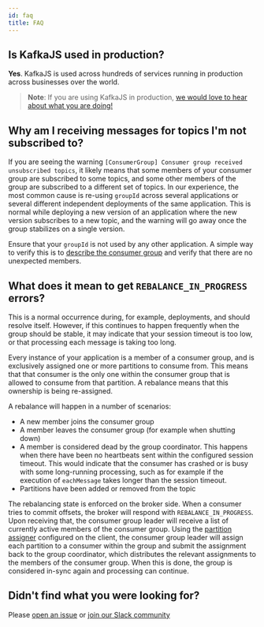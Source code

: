 ```yaml
---
id: faq
title: FAQ
---
```


## Is KafkaJS used in production?

**Yes**. KafkaJS is used across hundreds of services running in production across businesses over
the world.

> **Note**: If you are using KafkaJS in production,
> [we would love to hear about what you are doing!](https://github.com/tulios/kafkajs/issues/289)

## Why am I receiving messages for topics I'm not subscribed to?

If you are seeing the warning `[ConsumerGroup] Consumer group received unsubscribed topics`, it
likely means that some members of your consumer group are subscribed to some topics, and some other
members of the group are subscribed to a different set of topics. In our experience, the most common
cause is re-using `groupId` across several applications or several different independent deployments
of the same application. This is normal while deploying a new version of an application where the
new version subscribes to a new topic, and the warning will go away once the group stabilizes on a
single version.

Ensure that your `groupId` is not used by any other application. A simple way to verify this is to
[describe the consumer group](Consuming.md#describe-group) and verify that there are no unexpected
members.

## What does it mean to get `REBALANCE_IN_PROGRESS` errors?

This is a normal occurrence during, for example, deployments, and should resolve itself. However, if
this continues to happen frequently when the group should be stable, it may indicate that your
session timeout is too low, or that processing each message is taking too long.

Every instance of your application is a member of a consumer group, and is exclusively assigned one
or more partitions to consume from. This means that that consumer is the only one within the
consumer group that is allowed to consume from that partition. A rebalance means that this ownership
is being re-assigned.

A rebalance will happen in a number of scenarios:

- A new member joins the consumer group
- A member leaves the consumer group (for example when shutting down)
- A member is considered dead by the group coordinator. This happens when there have been no
  heartbeats sent within the configured session timeout. This would indicate that the consumer has
  crashed or is busy with some long-running processing, such as for example if the execution of
  `eachMessage` takes longer than the session timeout.
- Partitions have been added or removed from the topic

The rebalancing state is enforced on the broker side. When a consumer tries to commit offsets, the
broker will respond with `REBALANCE_IN_PROGRESS`. Upon receiving that, the consumer group leader
will receive a list of currently active members of the consumer group. Using the
[partition assigner](Consuming.md#a-name-custom-partition-assigner-a-custom-partition-assigner)
configured on the client, the consumer group leader will assign each partition to a consumer within
the group and submit the assignment back to the group coordinator, which distributes the relevant
assignments to the members of the consumer group. When this is done, the group is considered in-sync
again and processing can continue.

## Didn't find what you were looking for?

Please [open an issue](https://github.com/tulios/kafkajs/issues) or
[join our Slack community](https://kafkajs-slackin.herokuapp.com)

